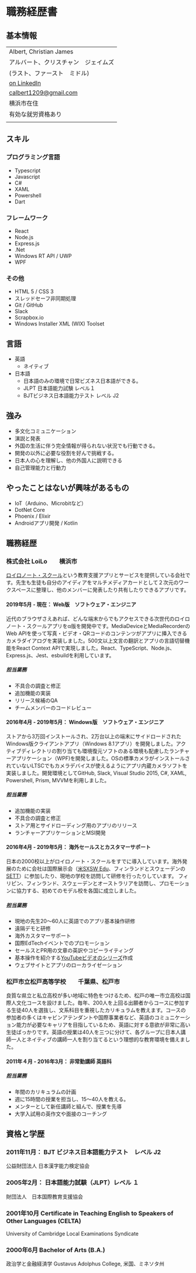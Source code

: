 # 職務経歴書

## 基本情報

||
|:-----|
| Albert, Christian James |
| アルバート、クリスチャン　ジェイムズ |
| (ラスト、ファースト　ミドル) |
|[on LinkedIn](https://www.linkedin.com/in/christianjamesalbert/)|
|[calbert1209@gmail.com](mailto:calbert1209@gmail.com)|
|横浜市在住|
|有効な就労資格あり|
||

## スキル

### プログラミング言語

- Typescript
- Javascript
- C#
- XAML
- Powershell
- Dart

### フレームワーク

- React
- Node.js
- Express.js
- .Net
- Windows RT API / UWP
- WPF

### その他

- HTML 5 / CSS 3
- スレッドセーフ非同期処理
- Git / GitHub
- Slack
- Scrapbox.io
- Windows Installer XML (WIX) Toolset

## 言語

- 英語
  - ネイティブ
- 日本語
  - 日本語のみの環境で日常ビズネス日本語ができる。
  - JLPT 日本語能力試験 レベル１
  - BJTビジネス日本語能力テスト レベル J2

## 強み

- 多文化コミュニケーション
- 演説と発表
- 外国の生活に伴う完全情報が得られない状況でも行動できる。
- 開発の以外に必要な役割を好んで挑戦する。
- 日本人の心を理解し、他の外国人に説明できる
- 自己管理能力と行動力

## やったことはないが興味があるもの

- IoT（Arduino、Microbitなど）
- DotNet Core
- Phoenix / Elixir
- Androidアプリ開発 / Kotlin

## 職務経歴

### 株式会社 LoiLo　　横浜市

[ロイロノート・スクール](https://n.loilo.tv/ja)という教育支援アプリとサービスを提供している会社です。先生も生徒も自分のアイディアをマルチメディアカードとして２次元のワークスペースに整理し、他のメンバーに発表したり共有したりできるアプリです。

#### 2019年5月 - 現在： Web版　ソフトウェア・エンジニア

近代のブラウザさえあれば、どんな端末からでもアクセスできる次世代のロイロノート・スクールアプリをα版を開発中です。MediaDeviceとMediaRecorderのWeb APIを使って写真・ビデオ・QRコードのコンテンツがアプリに挿入できるカメラダイアログを実装しました。500文以上文言の翻訳とアプリの言語切替機能をReact Context APIで実現しました。React、TypeScript、Node.js、Express.js、Jest、esbuildを利用しています。

##### 担当業務

- 不具合の調査と修正
- 追加機能の実装
- リリース候補のQA
- チームメンバーのコードレビュー

#### 2016年4月 - 2019年5月： Windows版　ソフトウェア・エンジニア

ストアから3万回インストールされ、2万台以上の端末にサイドロードされたWindows版クライアントアプリ（Windows 8.1アプリ）を開発しました。アクティブディレクトリの割り当ても環境復元ソフトのある環境も配慮したランチャーアプリケーション（WPF)を開発しました。OSの標準カメラがインストールされていないLTSCでもカメラデバイスが使えるようにアプリ内蔵カメラソフトを実装しました。開発環境としてGitHub, Slack, Visual Studio 2015, C#, XAML, Powershell, Prism, MVVMを利用しました。

##### 担当業務

- 追加機能の実装
- 不具合の調査と修正
- ストア用とサイドローディング用のアプリのリリース
- ランチャーアプリケーションとMSI開発

#### 2016年4月 - 2019年5月： 海外セールスとカスタマーサポート

日本の2000校以上がロイロノート・スクールをすでに導入しています。海外発展のために会社は国際展示会（[米SXSW Edu](https://www.sxswedu.com/)、フィンランドとスウェーデンの[SETT](https://www.settdagarna.se/en/)）に参加したり、現地の学校を訪問して研修を行ったりしています。
フィリピン、フィンランド、スウェーデンとオーストラリアを訪問し、プロモーションに協力する、初めてのモデル校を各国に成立しました。

##### 担当業務

- 現地の先生20～60人に英語でのアプリ基本操作研修
- 遠隔デモと研修
- 海外カスタマーサポート
- 国際EdTechイベントでのプロモーション
- セールスとPR用の文章の英訳やコピーライティング
- 基本操作を紹介する[YouTubeビデオのシリーズ](https://www.youtube.com/playlist?list=PLf-CvxM4vEYvKyCuK0x1Jh_y8ePlzdvoo)作成
- ウェブサイトとアプリのローカライゼーション

### 松戸市立松戸高等学校　　千葉県、松戸市

良質な県立と私立高校が多い地域に特色をつけるため、松戸の唯一市立高校は国際人文化コースを設けました。毎年、200人を上回る出願者からコースに参加する生徒40人を選抜し、文系科目を重視したカリキュラムを教えます。コースの参加者の多くはキャビンアテンダントや国際事業者など、英語のコミュニケーション能力が必要なキャリアを目指しているため、英語に対する意欲が非常に高い生徒ばっかりです。英語の授業は40人を三つに分けて、各グループに日本人講師一人とネイティブの講師一人を割り当てるという理想的な教育環境を備えました。

#### 2011年４月 - 2016年3月： 非常勤講師 英語科

##### 担当業務

- 年間のカリキュラムの計画
- 週に15時間の授業を担当し、15～40人を教える。
- メンターとして新任講師と組んで、授業を先導
- 大学入試用の英作文や面接のコーチング


## 資格と学歴

### 2011年11月： BJT ビジネス日本語能力テスト　レベル J2

公益財団法人 日本漢字能力検定協会

### 2005年2月： 日本語能力試験（JLPT）レベル １

財団法人　日本国際教育支援協会

### 2001年10月 Certificate in Teaching English to Speakers of Other Languages (CELTA)

University of Cambridge Local Examinations Syndicate

### 2000年6月 Bachelor of Arts (B.A.)

政治学と金融経済学
Gustavus Adolphus College, 米国、ミネソタ州
